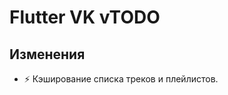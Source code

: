 <!-- markdownlint-disable MD033 -->

# Flutter VK vTODO

## Изменения

- ⚡️ Кэширование списка треков и плейлистов.

<!-- Изменения с других Pre-release версий, которые должны быть отображены в non-pre версии: -->
